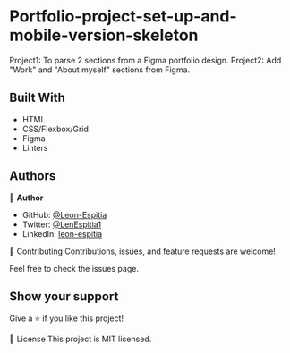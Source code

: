 # Portfolio-project-set-up-and-mobile-version-skeleton
Project1: To parse 2 sections from a Figma portfolio design.
Project2: Add "Work" and "About myself" sections from Figma.

## Built With

- HTML
- CSS/Flexbox/Grid
- Figma
- Linters

## Authors

👤 **Author**

- GitHub: [@Leon-Espitia](https://github.com/Leon-Espitia)
- Twitter: [@LenEspitia1](https://twitter.com/Lenespitia1)
- LinkedIn: [leon-espitia](https://linkedin.com/in/leon-espitia-360640236/)

🤝 Contributing
Contributions, issues, and feature requests are welcome!

Feel free to check the issues page.

## Show your support
Give a ⭐️ if you like this project!

📝 License
This project is MIT licensed.


